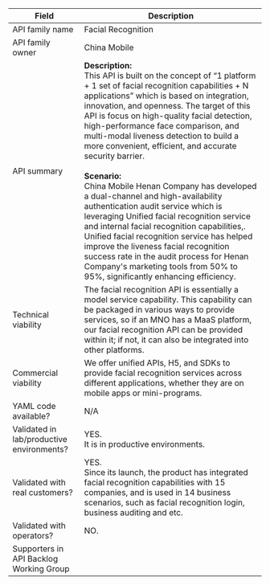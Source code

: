 | **Field** | Description | 
| ---- | ----- |
| API family name | Facial Recognition |
| API family owner | China Mobile |
| API summary |**Description:**<br> This API is built on the concept of “1 platform + 1 set of facial recognition capabilities + N applications” which is based on integration, innovation, and openness.  The target of this API is focus on high-quality facial detection, high-performance face comparison, and multi-modal liveness detection to build a more convenient, efficient, and accurate security barrier. <br><br>**Scenario:**<br> China Mobile Henan Company has developed a dual-channel and high-availability authentication audit service which is leveraging Unified facial recognition service and internal facial recognition capabilities,. Unified facial recognition service has helped improve the liveness facial recognition success rate in the audit process for Henan Company's marketing tools from 50% to 95%, significantly enhancing  efficiency. |
| Technical viability |The facial recognition API is essentially a model service capability. This capability can be packaged in various ways to provide services, so if an MNO has a MaaS platform, our facial recognition API can be provided within it; if not, it can also be integrated into other platforms. 
| Commercial viability | We offer unified APIs, H5, and SDKs to provide facial recognition services across different applications, whether they are on mobile apps or mini-programs.|
| YAML code available? | N/A |
| Validated in lab/productive environments? | YES. <br>It is in productive environments. |
| Validated with real customers? | YES. <br>Since its launch, the product has integrated facial recognition capabilities with 15 companies, and is used in 14 business scenarios, such as facial recognition login, business auditing and etc.|
| Validated with operators? | NO. <br>  |
| Supporters in API Backlog Working Group |  |

